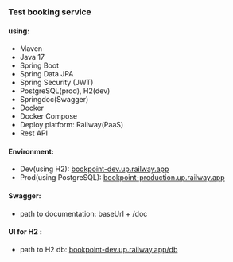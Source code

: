 ### Test booking service
#### using:
* Maven
* Java 17
* Spring Boot
* Spring Data JPA
* Spring Security (JWT)
* PostgreSQL(prod), H2(dev)
* Springdoc(Swagger)
* Docker
* Docker Compose
* Deploy platform: Railway(PaaS)
* Rest API

#### Environment:
* Dev(using H2):  [bookpoint-dev.up.railway.app](https://bookpoint-dev.up.railway.app)
* Prod(using PostgreSQL):  [bookpoint-production.up.railway.app](https://bookpoint-production.up.railway.app)

#### Swagger:
* path to documentation: baseUrl + /doc 

#### UI for H2 :
* path to H2 db: [bookpoint-dev.up.railway.app/db](https://bookpoint-dev.up.railway.app/db)